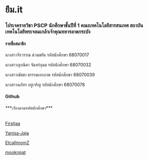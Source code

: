<h1>ยืม.it</h1>
<h3>โปรเจครายวิชา PSCP นักศึกษาชั้นปีที่ 1  คณะเทคโนโลยีสารสนเทศ สถาบันเทคโนโลยีพระจอมเกล้าเจ้าคุณทหารลาดกระบัง</h3>
<div>
   <h4>รายชื่อสมาชิก</h5>
  <p>นางสาวจีรวรรณ น่วมขยัน     รหัสนักศึกษา 68070017 </p>
  <p>นางสาวญาณิศา จันทร์อุดม    รหัสนักศึกษา 68070032</p>
  <p>นางสาวณัชชา ธรรรมเอกภาพ   รหัสนักศึกษา 68070039</p>
  <p>นางสาวนภัทร อยู่เจริญ        รหัสนักศึกษา 68070078</p>
</div>

<div>
   <h4>Github  <h6><i>***เรียงตามรหัสนักศึกษา***</i></h6></h4>
    <p><a href = "https://github.com/Firstjaa">Firstjaa</a></p>
    <p><a href = "https://github.com/Yanisa-Jaja">Yanisa-Jaja</a></p>
    <p><a href = "https://github.com/EtcallmomZ">EtcallmomZ</a></p>
    <p><a href = "https://github.com/mooknpat">mooknpat</a></p>
</div>

